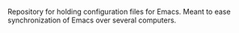 Repository for holding configuration files for Emacs. Meant to ease synchronization of Emacs over several computers.